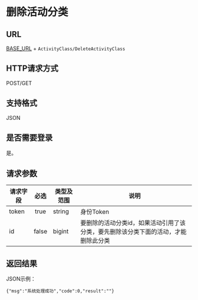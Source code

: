 
# 删除活动分类

## URL
[BASE_URL](..) + `ActivityClass/DeleteActivityClass`

## HTTP请求方式
POST/GET

## 支持格式
JSON

## 是否需要登录
是。

## 请求参数
| 请求字段 | 必选 | 类型及范围 | 说明 |
| -------- | :--: | ---------- | ---- |
| token | true | string | 身份Token |
| id | false | bigint | 要删除的活动分类id，如果活动引用了该分类，要先删除该分类下面的活动，才能删除此分类 |

## 返回结果
JSON示例：
```
{"msg":"系统处理成功","code":0,"result":""}

```




